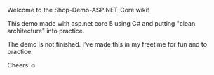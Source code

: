 Welcome to the Shop-Demo-ASP.NET-Core wiki!

This demo made with asp.net core 5 using C# and putting "clean architecture" into practice.

The demo is not finished. I've made this in my freetime for fun and to practice.

Cheers!☺

